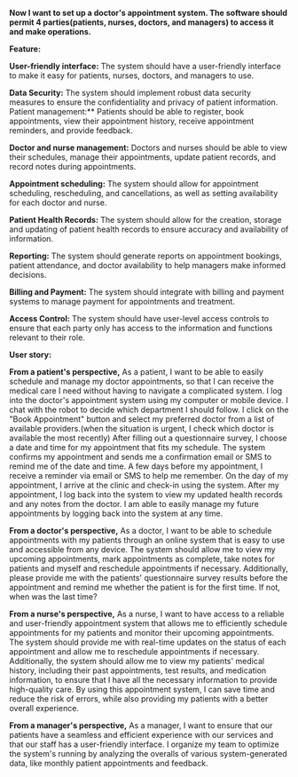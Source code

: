 **Now I want to set up a doctor's appointment system.
The software should permit 4 parties(patients, nurses, doctors, and managers) to access it and make operations.**

**Feature:**

**User-friendly interface:** The system should have a user-friendly interface to make it easy for patients, nurses, doctors, and managers to use.

**Data Security:** The system should implement robust data security measures to ensure the confidentiality and privacy of patient information.
Patient management:** Patients should be able to register, book appointments, view their appointment history, receive appointment reminders, and provide feedback.

**Doctor and nurse management:** Doctors and nurses should be able to view their schedules, manage their appointments, update patient records, and record notes during appointments.

**Appointment scheduling:** The system should allow for appointment scheduling, rescheduling, and cancellations, as well as setting availability for each doctor and nurse.

**Patient Health Records:** The system should allow for the creation, storage and updating of patient health records to ensure accuracy and availability of information.

**Reporting:** The system should generate reports on appointment bookings, patient attendance, and doctor availability to help managers make informed decisions.

**Billing and Payment:** The system should integrate with billing and payment systems to manage payment for appointments and treatment.

**Access Control:** The system should have user-level access controls to ensure that each party only has access to the information and functions relevant to their role.

**User story:**

**From a patient's perspective,**
As a patient, I want to be able to easily schedule and manage my doctor appointments, so that I can receive the medical care I need without having to navigate a complicated system.
I log into the doctor's appointment system using my computer or mobile device.
I chat with the robot to decide which department I should follow.
I click on the "Book Appointment" button and select my preferred doctor from a list of available providers.(when the situation is urgent, I check which doctor is available the most recently)
After filling out a questionnaire survey, I choose a date and time for my appointment that fits my schedule. 
The system confirms my appointment and sends me a confirmation email or SMS to remind me of the date and time.
A few days before my appointment, I receive a reminder via email or SMS to help me remember.
On the day of my appointment, I arrive at the clinic and check-in using the system.
After my appointment, I log back into the system to view my updated health records and any notes from the doctor.
I am able to easily manage my future appointments by logging back into the system at any time.

**From a doctor's perspective,**
As a doctor, I want to be able to schedule appointments with my patients through an online system that is easy to use and accessible from any device. The system should allow me to view my upcoming appointments, mark appointments as complete, take notes for patients and myself and reschedule appointments if necessary. Additionally, please provide me with the patients' questionnaire survey results before the appointment and remind me whether the patient is for the first time. If not, when was the last time?

**From a nurse's perspective,**
As a nurse, I want to have access to a reliable and user-friendly appointment system that allows me to efficiently schedule appointments for my patients and monitor their upcoming appointments. The system should provide me with real-time updates on the status of each appointment and allow me to reschedule appointments if necessary. Additionally, the system should allow me to view my patients' medical history, including their past appointments, test results, and medication information, to ensure that I have all the necessary information to provide high-quality care. By using this appointment system, I can save time and reduce the risk of errors, while also providing my patients with a better overall experience.

**From a manager's perspective,**
As a manager, I want to ensure that our patients have a seamless and efficient experience with our services and that our staff has a user-friendly interface. I organize my team to optimize the system's running by analyzing the overalls of various system-generated data, like monthly patient appointments and feedback.

